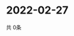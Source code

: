 # 2022-02-27
  共 0条

  <!-- BEGIN -->
  <!-- 最后更新时间Sun Feb 27 2022 01:56:59 GMT+0000 (Coordinated Universal Time) -->
  
  <!-- END -->
  
  